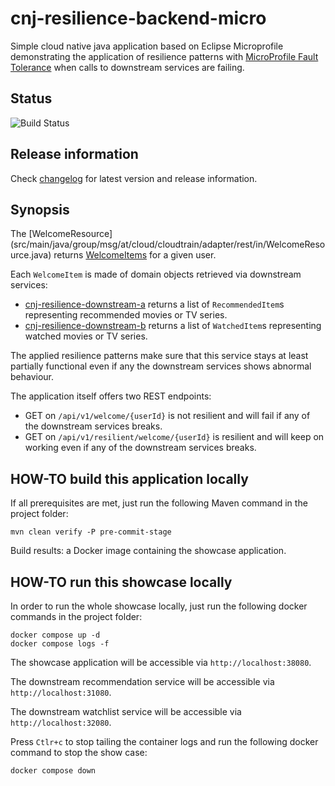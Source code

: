 # cnj-resilience-backend-micro

Simple cloud native java application based on Eclipse Microprofile demonstrating the application of resilience patterns
with [MicroProfile Fault Tolerance](https://github.com/eclipse/microprofile-fault-tolerance) when calls to downstream services are failing.

## Status

![Build Status](https://codebuild.eu-west-1.amazonaws.com/badges?uuid=eyJlbmNyeXB0ZWREYXRhIjoibkRGVDR3MWtiZ3hwRWg2YmExM2wrRVBwUkNoVzJVZ01MVFJMeFI4SWd3UWcxUktvWTJzRTlKWWVsSHF5MHJwK1VBRlZzcFZncVl5d3poM3hLcHhPUW4wPSIsIml2UGFyYW1ldGVyU3BlYyI6ImhQT0huZDdOTzhSNDZldDMiLCJtYXRlcmlhbFNldFNlcmlhbCI6MX0%3D&branch=mains)

## Release information

Check [changelog](changelog.md) for latest version and release information.

## Synopsis

The [WelcomeResource] (src/main/java/group/msg/at/cloud/cloudtrain/adapter/rest/in/WelcomeResource.java) returns
[WelcomeItems](src/main/java/group/msg/at/cloud/cloudtrain/core/entity/WelcomeItems.java)
for a given user.

Each `WelcomeItem` is made of domain objects retrieved via downstream services:

* [cnj-resilience-downstream-a](https://github.com/msgoat/cnj-resilience-downstream-a/blob/main/README.md) returns a list of `RecommendedItem`s representing recommended movies or TV series.
* [cnj-resilience-downstream-b](https://github.com/msgoat/cnj-resilience-downstream-b/blob/main/README.md) returns a list of `WatchedItem`s representing watched movies or TV series.

The applied resilience patterns make sure that this service stays at least partially functional even
if any the downstream services shows abnormal behaviour.

The application itself offers two REST endpoints:

* GET on `/api/v1/welcome/{userId}` is not resilient and will fail if any of the downstream services breaks.
* GET on `/api/v1/resilient/welcome/{userId}` is resilient and will keep on working even if any of the downstream services breaks.

## HOW-TO build this application locally

If all prerequisites are met, just run the following Maven command in the project folder:

```shell 
mvn clean verify -P pre-commit-stage
```

Build results: a Docker image containing the showcase application.

## HOW-TO run this showcase locally

In order to run the whole showcase locally, just run the following docker commands in the project folder:

```shell 
docker compose up -d
docker compose logs -f 
```
The showcase application will be accessible via `http://localhost:38080`.

The downstream recommendation service will be accessible via `http://localhost:31080`.

The downstream watchlist service will be accessible via `http://localhost:32080`.

Press `Ctlr+c` to stop tailing the container logs and run the following docker command to stop the show case:

```shell 
docker compose down
```
